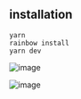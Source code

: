 ## installation 
   
   ```yarn```   
```rainbow install```   
```yarn dev```

![image](https://user-images.githubusercontent.com/57165451/194942732-dbe728ca-6503-4748-ab00-9c8003dbb19a.png)

![image](https://user-images.githubusercontent.com/57165451/194942718-75f38b37-5eb1-41a5-aeb7-6054c53310a7.png)
